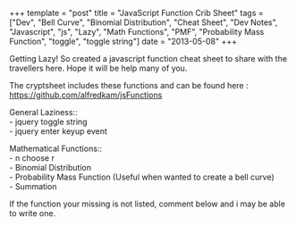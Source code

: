 +++
template = "post"
title = "JavaScript Function Crib Sheet"
tags = ["Dev", "Bell Curve", "Binomial Distribution", "Cheat Sheet", "Dev Notes", "Javascript", "js", "Lazy", "Math Functions", "PMF", "Probability Mass Function", "toggle", "toggle string"]
date = "2013-05-08"
+++
<p>Getting Lazy! So created a javascript function cheat sheet to share with the travellers here.  Hope it will be help many of you.</p>
<p>The cryptsheet includes these functions and can be found here : <a href='https://github.com/alfredkam/jsFunctions'>https://github.com/alfredkam/jsFunctions</a></p>
<p>General Laziness::<br />
- jquery toggle string<br />
- jquery enter keyup event</p>
<p>Mathematical Functions::<br />
- n choose r<br />
- Binomial Distribution<br />
- Probability Mass Function  (Useful when wanted to create a bell curve)<br />
- Summation</p>
<p>If the function your missing is not listed, comment below and i may be able to write one.</p>
